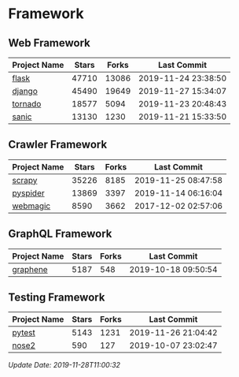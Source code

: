 # Framework

## Web Framework

| Project Name | Stars | Forks | Last Commit |
| ------------ | ----- | ----- | ----------- |
| [flask](https://github.com/pallets/flask) | 47710 | 13086 | 2019-11-24 23:38:50 |
| [django](https://github.com/django/django) | 45490 | 19649 | 2019-11-27 15:34:07 |
| [tornado](https://github.com/tornadoweb/tornado) | 18577 | 5094 | 2019-11-23 20:48:43 |
| [sanic](https://github.com/huge-success/sanic) | 13130 | 1230 | 2019-11-21 15:33:50 |

## Crawler Framework

| Project Name | Stars | Forks | Last Commit |
| ------------ | ----- | ----- | ----------- |
| [scrapy](https://github.com/scrapy/scrapy) | 35226 | 8185 | 2019-11-25 08:47:58 |
| [pyspider](https://github.com/binux/pyspider) | 13869 | 3397 | 2019-11-14 06:16:04 |
| [webmagic](https://github.com/code4craft/webmagic) | 8590 | 3662 | 2017-12-02 02:57:06 |

## GraphQL Framework

| Project Name | Stars | Forks | Last Commit |
| ------------ | ----- | ----- | ----------- |
| [graphene](https://github.com/graphql-python/graphene) | 5187 | 548 | 2019-10-18 09:50:54 |

## Testing Framework

| Project Name | Stars | Forks | Last Commit |
| ------------ | ----- | ----- | ----------- |
| [pytest](https://github.com/pytest-dev/pytest) | 5143 | 1231 | 2019-11-26 21:04:42 |
| [nose2](https://github.com/nose-devs/nose2) | 590 | 127 | 2019-10-07 23:02:47 |

*Update Date: 2019-11-28T11:00:32*